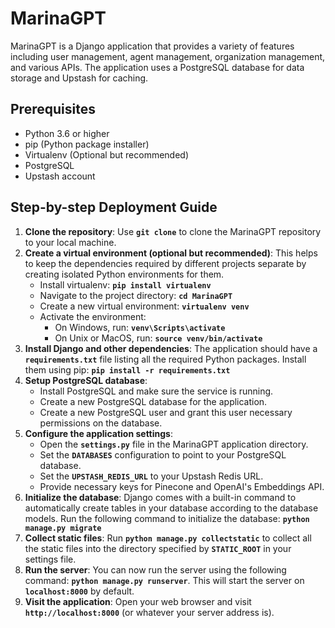 # **MarinaGPT**

MarinaGPT is a Django application that provides a variety of features including user management, agent management, organization management, and various APIs. The application uses a PostgreSQL database for data storage and Upstash for caching.

## **Prerequisites**

- Python 3.6 or higher
- pip (Python package installer)
- Virtualenv (Optional but recommended)
- PostgreSQL
- Upstash account

## **Step-by-step Deployment Guide**

1. **Clone the repository**: Use **`git clone`** to clone the MarinaGPT repository to your local machine.
2. **Create a virtual environment (optional but recommended)**: This helps to keep the dependencies required by different projects separate by creating isolated Python environments for them.
    - Install virtualenv: **`pip install virtualenv`**
    - Navigate to the project directory: **`cd MarinaGPT`**
    - Create a new virtual environment: **`virtualenv venv`**
    - Activate the environment:
        - On Windows, run: **`venv\Scripts\activate`**
        - On Unix or MacOS, run: **`source venv/bin/activate`**
3. **Install Django and other dependencies**: The application should have a **`requirements.txt`** file listing all the required Python packages. Install them using pip: **`pip install -r requirements.txt`**
4. **Setup PostgreSQL database**:
    - Install PostgreSQL and make sure the service is running.
    - Create a new PostgreSQL database for the application.
    - Create a new PostgreSQL user and grant this user necessary permissions on the database.
5. **Configure the application settings**:
    - Open the **`settings.py`** file in the MarinaGPT application directory.
    - Set the **`DATABASES`** configuration to point to your PostgreSQL database.
    - Set the **`UPSTASH_REDIS_URL`** to your Upstash Redis URL.
    - Provide necessary keys for Pinecone and OpenAI's Embeddings API.
6. **Initialize the database**: Django comes with a built-in command to automatically create tables in your database according to the database models. Run the following command to initialize the database: **`python manage.py migrate`**
7. **Collect static files**: Run **`python manage.py collectstatic`** to collect all the static files into the directory specified by **`STATIC_ROOT`** in your settings file.
8. **Run the server**: You can now run the server using the following command: **`python manage.py runserver`**. This will start the server on **`localhost:8000`** by default.
9. **Visit the application**: Open your web browser and visit **`http://localhost:8000`** (or whatever your server address is).